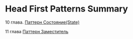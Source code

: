 Head First Patterns Summary
=============

10 глава. [Паттерн Состояние(State)](https://github.com/SergioMyJava/Head-First/tree/master/src/main/java/chapter10/gumballmachine)

11 глава [Паттерн Заместитель]()